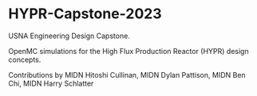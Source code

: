 # HYPR-Capstone-2023
USNA Engineering Design Capstone. 

OpenMC simulations for the High Flux Production Reactor (HYPR) design concepts.

Contributions by MIDN Hitoshi Cullinan, MIDN Dylan Pattison, MIDN Ben Chi, MIDN Harry Schlatter
